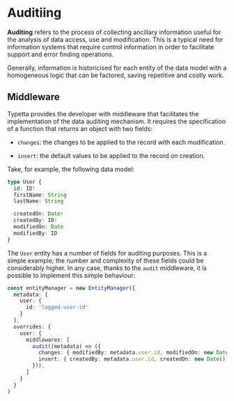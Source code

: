 # Auditiing

**Auditing** refers to the process of collecting ancillary information useful for the analysis of data access, use and modification. This is a typical need for information systems that require control information in order to facilitate support and error finding operations.

Generally, information is historicised for each entity of the data model with a homogeneous logic that can be factored, saving repetitive and costly work.

## Middleware

Typetta provides the developer with middleware that facilitates the implementation of the data auditing mechanism. It requires the specification of a function that returns an object with two fields:

- `changes`: the changes to be applied to the record with each modification.

- `insert`: the default values to be applied to the record on creation.

Take, for example, the following data model:

```typescript
type User {
  id: ID!
  firstName: String
  lastName: String

  createdOn: Date!
  createdBy: ID!
  modifiedOn: Date
  modifiedBy: ID
}
```

The `User` entity has a number of fields for auditing purposes. This is a simple example; the number and complexity of these fields could be considerably higher. In any case, thanks to the `audit` middleware, it is possible to implement this simple behaviour:
```typescript
const entityManager = new EntityManager({
  metadata: { 
    user: { 
      id: 'logged-user-id' 
    } 
  },
  overrides: {
    user: {
      middlewares: [
        audit((metadata) => ({
          changes: { modifiedBy: metadata.user.id, modifiedOn: new Date() },
          insert: { createdBy: metadata.user.id, createdOn: new Date() }
        })),
      ]
    }
  }
)
```
